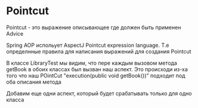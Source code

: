 # Pointcut

Pointcut - это выражение описывающее где должен быть применен Advice

Spring AOP испольует AspectJ Pointcut expression language. Т.е определнные правила для написания 
выражений для создания Pointcut  

В классе LibraryTest мы видим, что пере каждым вызовом метода getBook в обоих классах был вызван 
наш аспект.
Это происходи из-ха того что наш POintCut "execution(public void getBook())" подходит под оба 
описания метода

Добавим еще одни аспект, который будет срабатывать только для одно класса
